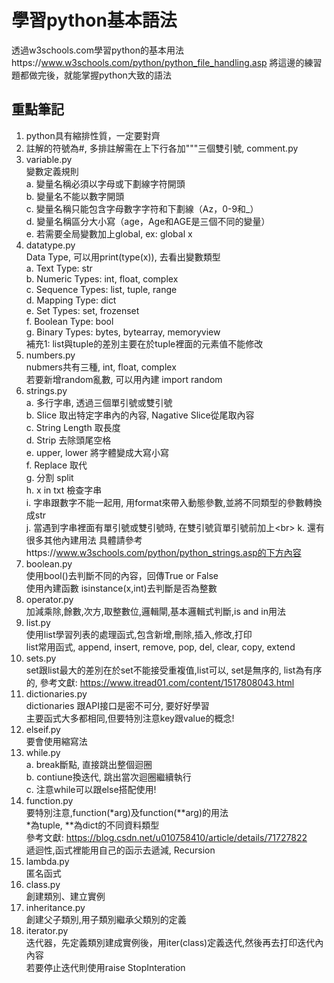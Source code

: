 # 學習python基本語法
透過w3schools.com學習python的基本用法https://www.w3schools.com/python/python_file_handling.asp
將這邊的練習題都做完後，就能掌握python大致的語法

## 重點筆記
1. python具有縮排性質，一定要對齊<br>
2. 註解的符號為#, 多排註解需在上下行各加"""三個雙引號, comment.py<br>
3. variable.py<br>
    變數定義規則<br>
    a. 變量名稱必須以字母或下劃線字符開頭<br>
    b. 變量名不能以數字開頭<br>
    c. 變量名稱只能包含字母數字字符和下劃線（Az，0-9和_）<br>
    d. 變量名稱區分大小寫（age，Age和AGE是三個不同的變量）<br>
    e. 若需要全局變數加上global, ex: global x<br>
4. datatype.py<br>
    Data Type, 可以用print(type(x)), 去看出變數類型<br>
    a. Text Type:	str<br>
    b. Numeric Types:	int, float, complex<br>
    c. Sequence Types:	list, tuple, range<br>
    d. Mapping Type:	dict<br>
    e. Set Types:	set, frozenset<br>
    f. Boolean Type:	bool<br>
    g. Binary Types:	bytes, bytearray, memoryview<br>
    補充1: list與tuple的差別主要在於tuple裡面的元素值不能修改<br>
5. numbers.py<br>
    nubmers共有三種, int, float, complex<br>
    若要新增random亂數, 可以用內建 import random<br>
6. strings.py<br>
    a. 多行字串, 透過三個單引號或雙引號<br>
    b. Slice 取出特定字串內的內容, Nagative Slice從尾取內容<br>
    c. String Length 取長度<br>
    d. Strip 去除頭尾空格<br>
    e. upper, lower 將字體變成大寫小寫<br>
    f. Replace 取代<br>
    g. 分割 split<br>
    h. x in txt 檢查字串<br>
    i. 字串跟數字不能一起用, 用format來帶入動態參數,並將不同類型的參數轉換成str<br>
    j. 當遇到字串裡面有單引號或雙引號時, 在雙引號貨單引號前加上\<br>
    k. 還有很多其他內建用法 具體請參考https://www.w3schools.com/python/python_strings.asp的下方內容
7. boolean.py<br>
    使用bool()去判斷不同的內容，回傳True or False<br>
    使用內建函數 isinstance(x,int)去判斷是否為整數<br>
8. operator.py<br>
    加減乘除,餘數,次方,取整數位,邏輯閘,基本邏輯式判斷,is and in用法<br>
9. list.py<br>
    使用list學習列表的處理函式,包含新增,刪除,插入,修改,打印<br>
    list常用函式, append, insert, remove, pop, del, clear, copy, extend<br>
10. sets.py<br>
    set跟list最大的差別在於set不能接受重複值,list可以, set是無序的, list為有序的, 參考文獻: https://www.itread01.com/content/1517808043.html<br>
11. dictionaries.py<br>
    dictionaries 跟API接口是密不可分, 要好好學習<br>
    主要函式大多都相同,但要特別注意key跟value的概念!<br>
12. elseif.py<br>
    要會使用縮寫法<br>
13. while.py<br>
    a. break斷點, 直接跳出整個迴圈<br>
    b. contiune換迭代, 跳出當次迴圈繼續執行<br>
    c. 注意while可以跟else搭配使用!<br>
14. function.py<br>
    要特別注意,function(*arg)及function(**arg)的用法<br>
    *為tuple, **為dict的不同資料類型<br>
    參考文獻: https://blog.csdn.net/u010758410/article/details/71727822<br>
    遞迴性,函式裡能用自己的函示去遞減, Recursion<br>
15. lambda.py<br>
    匿名函式<br>
16. class.py<br>
    創建類別、建立實例<br>
17. inheritance.py<br>
    創建父子類別,用子類別繼承父類別的定義<br>
18. iterator.py<br>
    迭代器，先定義類別建成實例後，用iter(class)定義迭代,然後再去打印迭代內內容<br>
    若要停止迭代則使用raise StopInteration<br>